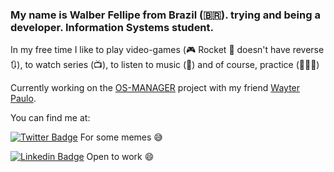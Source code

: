 ### My name is Walber Fellipe from Brazil (🇧🇷). trying and being a developer. Information Systems student.

In my free time I like to play video-games (🎮 Rocket 🚀 doesn't have reverse 🔃), to watch series (📺), to listen to music (🎵) and of course, practice (👨🏻‍💻)

Currently working on the [OS-MANAGER](https://github.com/wayter95/Os-Manager) project with my friend [Wayter Paulo](https://github.com/wayter95).


You can find me at:

[![Twitter Badge](https://img.shields.io/badge/-Twitter-1ca0f1?style=flat-square&labelColor=1ca0f1&logo=twitter&logoColor=white&link=https://twitter.com/itsWalberFelips)](https://twitter.com/itsWalberFelips) For some memes 😅

[![Linkedin Badge](https://img.shields.io/badge/-LinkedIn-blue?style=flat-square&logo=Linkedin&logoColor=white&link=https://www.linkedin.com/in/walber-fellipe-579549165/)](https://www.linkedin.com/in/walber-fellipe-579549165/) Open to work 😄
<!--
**WalberFellipe/WalberFellipe** is a ✨ _special_ ✨ repository because its `README.md` (this file) appears on your GitHub profile.
